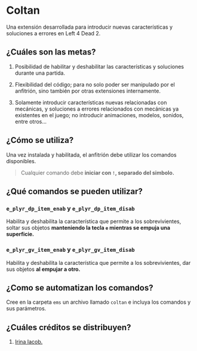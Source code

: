 # Coltan

Una extensión desarrollada para introducir nuevas características y soluciones a errores en Left 4 Dead 2.

## ¿Cuáles son las metas?

1. Posibilidad de habilitar y deshabilitar las características y soluciones durante una partida.

2. Flexibilidad del código; para no solo poder ser manipulado por el anfitrión, sino también por otras extensiones internamente.

3. Solamente introducir características nuevas relacionadas con mecánicas, y soluciones a errores relacionados con mecánicas ya existentes en el juego; no introducir animaciones, modelos, sonidos, entre otros…

## ¿Cómo se utiliza?

Una vez instalada y habilitada, el anfitrión debe utilizar los comandos disponibles.

> Cualquier comando debe **iniciar con `!`, separado del simbolo.**

## ¿Qué comandos se pueden utilizar?

### `e_plyr_dp_item_enab` y `e_plyr_dp_item_disab`

Habilita y deshabilita la característica que permite a los sobrevivientes, soltar sus objetos **manteniendo la tecla `e` mientras se empuja una superficie.**

### `e_plyr_gv_item_enab` y `e_plyr_gv_item_disab`

Habilita y deshabilita la característica que permite a los sobrevivientes, dar sus objetos **al empujar a otro.**

## ¿Como se automatizan los comandos?

Cree en la carpeta `ems` un archivo llamado `coltan` e incluya los comandos y sus parámetros.

## ¿Cuáles créditos se distribuyen?

1. [Irina Iacob.](https://unsplash.com/es/@kalineri)
